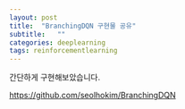 ```yaml
---
layout: post
title:  "BranchingDQN 구현물 공유"
subtitle:   ""
categories: deeplearning
tags: reinforcementlearning
---
```


간단하게 구현해보았습니다.

https://github.com/seolhokim/BranchingDQN
